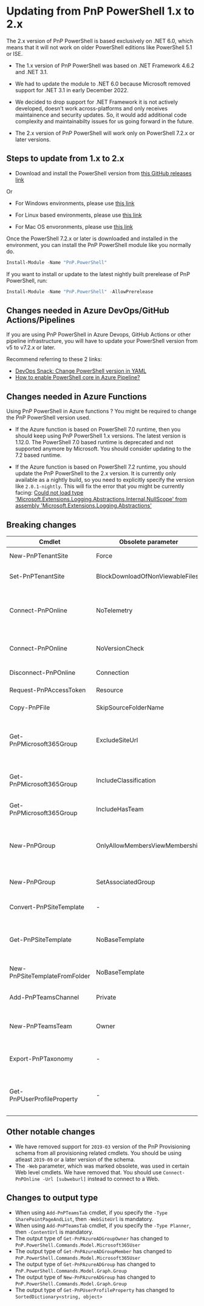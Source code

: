 # Updating from PnP PowerShell 1.x to 2.x

The 2.x version of PnP PowerShell is based exclusively on .NET 6.0, which means that it will not work on older PowerShell editions like PowerShell 5.1 or ISE.

- The 1.x version of PnP PowerShell was based on .NET Framework 4.6.2 and .NET 3.1.

- We had to update the module to .NET 6.0 because Microsoft removed support for .NET 3.1 in early December 2022.

- We decided to drop support for .NET Framework it is not actively developed, doesn't work across-platforms and only receives maintainence and security updates. So, it would add additional code complexity and maintainabilty issues for us going forward in the future.

- The 2.x version of PnP PowerShell will work only on PowerShell 7.2.x or later versions.

## Steps to update from 1.x to 2.x

- Download and install the PowerShell version from [this GitHub releases link](https://aka.ms/powershell-release?tag=lts)

Or

- For Windows environments, please use [this link](https://learn.microsoft.com/en-us/powershell/scripting/install/installing-powershell-on-windows?view=powershell-7.2)

- For Linux based environments, please use [this link](https://learn.microsoft.com/en-us/powershell/scripting/install/installing-powershell-on-linux?view=powershell-7.2)

- For Mac OS envoronments, please use [this link](https://learn.microsoft.com/en-us/powershell/scripting/install/installing-powershell-on-macos?view=powershell-7.2)

Once the PowerShell 7.2.x or later is downloaded and installed in the environment, you can install the PnP PowerShell module like you normally do.

```powershell
Install-Module -Name "PnP.PowerShell"
```

If you want to install or update to the latest nightly built prerelease of PnP PowerShell, run:

```powershell
Install-Module -Name "PnP.PowerShell" -AllowPrerelease
```

## Changes needed in Azure DevOps/GitHub Actions/Pipelines

If you are using PnP PowerShell in Azure Devops, GitHub Actions or other pipeline infrastructure, you will have to update your PowerShell version from v5 to v7.2.x or later.

Recommend referring to these 2 links:

- [DevOps Snack: Change PowerShell version in YAML](https://microsoft-bitools.blogspot.com/2021/02/devops-snack-change-powershell-version.html)
- [How to enable PowerShell core in Azure Pipeline?](https://theautomationcode.com/how-to-enable-powershell-core-in-azure-pipeline/)

## Changes needed in Azure Functions

Using PnP PowerShell in Azure functions ? You might be required to change the PnP PowerShell version used.

- If the Azure function is based on PowerShell 7.0 runtime, then you should keep using PnP PowerShell 1.x versions. The latest version is 1.12.0. The PowerShell 7.0 based runtime is deprecated and not supported anymore by Microsoft. You should consider updating to the 7.2 based runtime.

- If the Azure function is based on PowerShell 7.2 runtime, you should update the PnP PowerShell to the 2.x version. It is currently only available as a nightly build, so you need to explicitly specify the version like `2.0.1-nightly`. This will fix the error that you might be currently facing:  [Could not load type 'Microsoft.Extensions.Logging.Abstractions.Internal.NullScope' from assembly 'Microsoft.Extensions.Logging.Abstractions'](https://github.com/pnp/powershell/issues/2136)

## Breaking changes

| **Cmdlet** | **Obsolete parameter** | **Replacement parameter** | **Comment** |
| ----------- | ---------------------- | -------------------- | --------------------- |
| New-PnPTenantSite | Force | - | The parameter was obsolete and not used. It has been removed. |
| Set-PnPTenantSite | BlockDownloadOfNonViewableFiles | AllowDownloadingNonWebViewableFiles | The parameter was obsolete and hence removed. Use `AllowDownloadingNonWebViewableFiles` |
| Connect-PnPOnline | NoTelemetry | - | The parameter was obsolete and hence removed. Use `$env:PNP_DISABLETELEMETRY` environment variable or `Disable-PnPTelemetry/Enable-PnPTelemetry` cmdlet |
| Connect-PnPOnline | NoVersionCheck | - | The parameter was obsolete and hence removed. Use `$env:PNPPOWERSHELL_UPDATECHECK` environment variable |
| Disconnect-PnPOnline | Connection | - | The parameter was obsolete and hence removed. |
| Request-PnPAccessToken | Resource | Scopes | The parameter was obsolete and hence removed. Use `Scopes` instead |
| Copy-PnPFile | SkipSourceFolderName | - | The parameter was obsolete and has no effect currently nor was it used |
| Get-PnPMicrosoft365Group | ExcludeSiteUrl | IncludeSiteUrl | The parameter was obsolete and hence removed. The site url is now excluded by default. Use `IncludeSiteUrl` instead to include the site url of the underlying SharePoint site. |
| Get-PnPMicrosoft365Group | IncludeClassification | - | The parameter was obsolete and hence removed. The site classification is now included by default. |
| Get-PnPMicrosoft365Group | IncludeHasTeam | - | The parameter was obsolete and hence removed. The `HasTeam` is now included by default. |
| New-PnPGroup | OnlyAllowMembersViewMembership | - | The parameter was obsolete and hence removed. It is now done by default. Use `DisallowMembersViewMembership` to disallow group members viewing membership |
| New-PnPGroup | SetAssociatedGroup | - | The parameter was obsolete and hence removed. Use `Set-PnPGroup` cmdlet instead. |
| Convert-PnPSiteTemplate | - | - | We have removed support for `2019-03` provisioning schema. Use `2019-09` or later versions |
| Get-PnPSiteTemplate | NoBaseTemplate | - | The parameter was obsolete and hence removed. Use of this parameter is generally not required/recommended. It will use the connected web template |
| New-PnPSiteTemplateFromFolder | NoBaseTemplate | - | We have removed support for `2019-03` provisioning schema. Use `2019-09` or later versions |
| Add-PnPTeamsChannel | Private | ChannelType | The parameter was obsolete and hence removed. Use `-ChannelType` instead |
| New-PnPTeamsTeam | Owner | Owners | The parameter was obsolete and hence removed. Use `-Owners` instead which supports setting multiple owner of a Teams team |
| Export-PnPTaxonomy | - | - | The cmdlet does not support export of taxonomy using `UTF-7` encoding. If `UTF-7` is specified, it will switch to `UTF-8` encoding |
| Get-PnPUserProfileProperty | - | - | Additional user profile properties are no longer returned under UserProfileProperties but instead will be directly under the returned instance |

## Other notable changes

- We have removed support for `2019-03` version of the PnP Provisioning schema from all provisioning related cmdlets. You should be using atleast `2019-09` or a later version of the schema.
- The `-Web` parameter, which was marked obsolete, was used in certain Web level cmdlets. We have removed that. You should use `Connect-PnPOnline -Url [subweburl]` instead to connect to a Web.

## Changes to output type

- When using `Add-PnPTeamsTab` cmdlet, if you specify the `-Type SharePointPageAndList`, then `-WebSiteUrl` is mandatory.
- When using `Add-PnPTeamsTab` cmdlet, if you specify the `-Type Planner`, then `-ContentUrl` is mandatory.
- The output type of `Get-PnPAzureADGroupOwner` has changed to `PnP.PowerShell.Commands.Model.Microsoft365User`
- The output type of `Get-PnPAzureADGroupMember` has changed to `PnP.PowerShell.Commands.Model.Microsoft365User`
- The output type of `Get-PnPAzureADGroup` has changed to `PnP.PowerShell.Commands.Model.Graph.Group`
- The output type of `New-PnPAzureADGroup` has changed to `PnP.PowerShell.Commands.Model.Graph.Group`
- The output type of `Get-PnPUserProfileProperty` has changed to `SortedDictionary<string, object>`